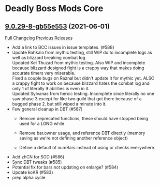 # Deadly Boss Mods Core

## [9.0.29-8-gb55e553](https://github.com/DeadlyBossMods/DeadlyBossMods/tree/b55e553e92605ead9cb59dfebc84a93c022339af) (2021-06-01)
[Full Changelog](https://github.com/DeadlyBossMods/DeadlyBossMods/compare/9.0.29...b55e553e92605ead9cb59dfebc84a93c022339af) [Previous Releases](https://github.com/DeadlyBossMods/DeadlyBossMods/releases)

- Add a link to BCC issues in issue templates. (#588)  
- Update Rohkalo from mythic testing, still WIP do to incomplete logs as well as blizzard breaking combat log  
    Updated Kel Thuzad from mythic testing. Also WIP and incomplete because blizzard designed fight is a crappy way that makes doing accurate timers very miserable.  
    Fixed a couple bugs on Raznal but didn't update it for mythic yet. ALSO a crappy fight to work on because blizzard hates the combat log and only 1 of literally 9 abilities is even in it.  
    Updated Sylvanas from heroic testing. Incomplete since literally no one saw phase 3 except for like two guild that got there because of a bugged phase 2, but still wiped a minute into it.  
- Few general cleanup in DBT (#587)  
    - Remove deprecated functions, these should have stopped being used for a LONG while  
    - Remove bar.owner usage, and reference DBT directly (memory saving as we're not defining another reference object)  
    - Define a default of numBars instead of using or checks everywhere.  
- Add zhCN for SOD (#586)  
- Sync DBT tweaks (#585)  
- Potential fix for bars not updating on enlarge? (#584)  
- Update koKR (#583)  
- prep alpha cycle  
